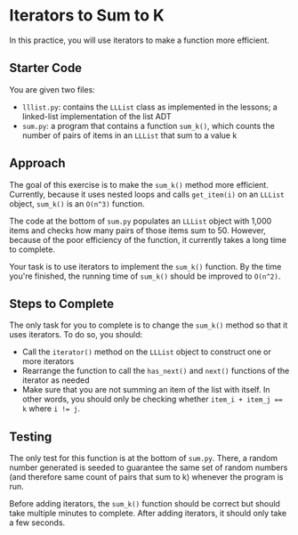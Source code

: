 # Iterators to Sum to K

In this practice, you will use iterators to make a function more efficient.

## Starter Code

You are given two files:

* `lllist.py`: contains the `LLList` class as implemented in the lessons; a linked-list implementation of the list ADT
* `sum.py`: a program that contains a function `sum_k()`, which counts the number of pairs of items in an `LLList` that sum to a value k

## Approach

The goal of this exercise is to make the `sum_k()` method more efficient. Currently, because it uses nested loops and calls `get_item(i)` on an `LLList` object, `sum_k()` is an `O(n^3)` function.

The code at the bottom of `sum.py` populates an `LLList` object with 1,000 items and checks how many pairs of those items sum to 50. However, because of the poor efficiency of the function, it currently takes a long time to complete.

Your task is to use iterators to implement the `sum_k()` function. By the time you're finished, the running time of `sum_k()` should be improved to `O(n^2)`.

## Steps to Complete

The only task for you to complete is to change the `sum_k()` method so that it uses iterators. To do so, you should:

* Call the `iterator()` method on the `LLList` object to construct one or more iterators
* Rearrange the function to call the `has_next()` and `next()` functions of the iterator as needed
* Make sure that you are not summing an item of the list with itself. In other words, you should only be checking whether `item_i + item_j == k` where `i != j`.

## Testing

The only test for this function is at the bottom of `sum.py`. There, a random number generated is seeded to guarantee the same set of random numbers (and therefore same count of pairs that sum to k) whenever the program is run.

Before adding iterators, the `sum_k()` function should be correct but should take multiple minutes to complete. After adding iterators, it should only take a few seconds.
